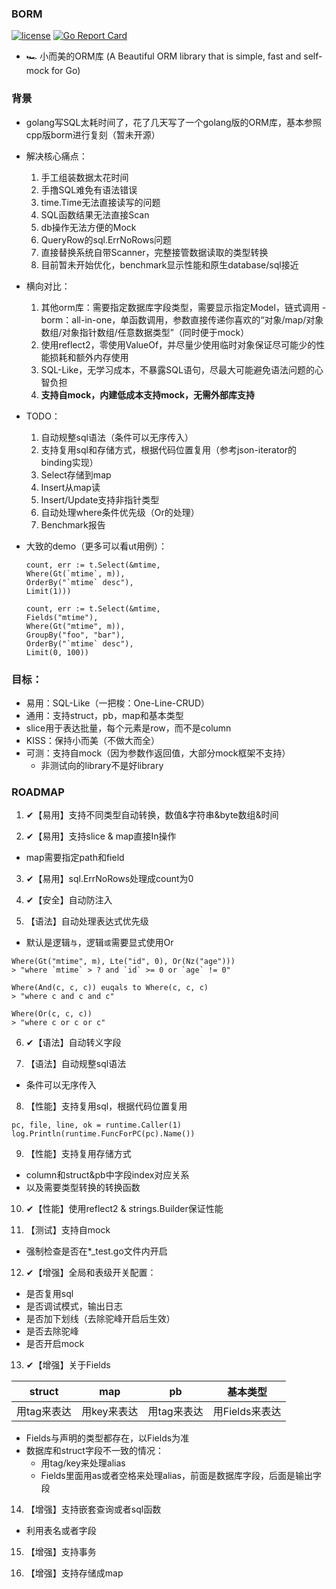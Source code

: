 
### BORM

[![license](https://img.shields.io/badge/license-MIT-brightgreen.svg?style=flat)](https://github.com/orca-zhang/borm/blob/master/LICENSE)
[![Go Report Card](https://goreportcard.com/badge/github.com/orca-zhang/borm)](https://goreportcard.com/report/github.com/orca-zhang/borm)

- 🏎️ 小而美的ORM库 (A Beautiful ORM library that is simple, fast and self-mock for Go)

### 背景

- golang写SQL太耗时间了，花了几天写了一个golang版的ORM库，基本参照cpp版borm进行复刻（暂未开源）

- 解决核心痛点：
    1. 手工组装数据太花时间
    2. 手撸SQL难免有语法错误
    3. time.Time无法直接读写的问题
    4. SQL函数结果无法直接Scan
    5. db操作无法方便的Mock
    6. QueryRow的sql.ErrNoRows问题
    7. 直接替换系统自带Scanner，完整接管数据读取的类型转换
    8. 目前暂未开始优化，benchmark显示性能和原生database/sql接近

- 横向对比：
    1. 其他orm库：需要指定数据库字段类型，需要显示指定Model，链式调用
      - borm：all-in-one，单函数调用，参数直接传递你喜欢的“对象/map/对象数组/对象指针数组/任意数据类型”（同时便于mock）
    2. 使用reflect2，零使用ValueOf，并尽量少使用临时对象保证尽可能少的性能损耗和额外内存使用
    3. SQL-Like，无学习成本，不暴露SQL语句，尽最大可能避免语法问题的心智负担
    4. **支持自mock，内建低成本支持mock，无需外部库支持**

- TODO：
    1. 自动规整sql语法（条件可以无序传入）
    2. 支持复用sql和存储方式，根据代码位置复用（参考json-iterator的binding实现）
    3. Select存储到map
    4. Insert从map读
    5. Insert/Update支持非指针类型
    6. 自动处理where条件优先级（Or的处理）
    7. Benchmark报告

- 大致的demo（更多可以看ut用例）：
    ``` golang
    count, err := t.Select(&mtime,
    Where(Gt(`mtime`, m)),
    OrderBy("`mtime` desc"),
    Limit(1)))

    count, err := t.Select(&mtime,
    Fields("mtime"),
    Where(Gt("mtime", m)),
    GroupBy("foo", "bar"),
    OrderBy("`mtime` desc"),
    Limit(0, 100))
    ```
### 目标：
- 易用：SQL-Like（一把梭：One-Line-CRUD）
- 通用：支持struct，pb，map和基本类型
- slice用于表达批量，每个元素是row，而不是column
- KISS：保持小而美（不做大而全）
- 可测：支持自mock（因为参数作返回值，大部分mock框架不支持）
    - 非测试向的library不是好library

### ROADMAP

1. ✔【易用】支持不同类型自动转换，数值&字符串&byte数组&时间

2. ✔【易用】支持slice & map直接In操作
- map需要指定path和field

3. ✔【易用】sql.ErrNoRows处理成count为0

4. ✔【安全】自动防注入

5. 【语法】自动处理表达式优先级
- 默认是逻辑`与`，逻辑`或`需要显式使用Or
``` golang
Where(Gt("mtime", m), Lte("id", 0), Or(Nz("age")))
> "where `mtime` > ? and `id` >= 0 or `age` != 0"

Where(And(c, c, c)) euqals to Where(c, c, c)
> "where c and c and c"

Where(Or(c, c, c))
> "where c or c or c"
```

6. ✔【语法】自动转义字段

7. 【语法】自动规整sql语法
- 条件可以无序传入

8. 【性能】支持复用sql，根据代码位置复用
 ``` golang
 pc, file, line, ok = runtime.Caller(1)  
 log.Println(runtime.FuncForPC(pc).Name())
 ```

9. 【性能】支持复用存储方式
- column和struct&pb中字段index对应关系
- 以及需要类型转换的转换函数

10. ✔【性能】使用reflect2 & strings.Builder保证性能

11. 【测试】支持自mock
- 强制检查是否在*_test.go文件内开启

12. ✔【增强】全局和表级开关配置：
- 是否复用sql
- 是否调试模式，输出日志
- 是否加下划线（去除驼峰开启后生效）
- 是否去除驼峰
- 是否开启mock

13. ✔【增强】关于Fields

|struct|map|pb|基本类型|
|-|-|-|-|
|用tag来表达|用key来表达|用tag来表达|用Fields来表达|

- Fields与声明的类型都存在，以Fields为准
- 数据库和struct字段不一致的情况：
  - 用tag/key来处理alias
  - Fields里面用as或者空格来处理alias，前面是数据库字段，后面是输出字段

14. 【增强】支持嵌套查询或者sql函数
- 利用表名或者字段

15. 【增强】支持事务

16. 【增强】支持存储成map
